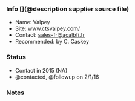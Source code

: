 ### Info [](@description supplier source file)

* Name: Valpey
* Site: www.ctsvalpey.com/
* Contact: sales-fr@acalbfi.fr
* Recommended: by C. Caskey

### Status

* Contact in 2015 (NA)
* @contacted, @followup on 2/1/16

### Notes
 
